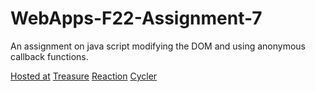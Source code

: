 # WebApps-F22-Assignment-7
An assignment on java script modifying the DOM and using anonymous callback functions.

[Hosted at](https://44-563-web-apps-f22.github.io/44563-webapps-assignment-7-psura06/)
[Treasure](https://github.com/44-563-Web-Apps-F22/44563-webapps-assignment-7-psura06/blob/main/treasure.html)
[Reaction](https://github.com/44-563-Web-Apps-F22/44563-webapps-assignment-7-psura06/blob/main/reaction.html)
[Cycler](https://github.com/44-563-Web-Apps-F22/44563-webapps-assignment-7-psura06/blob/main/cycler.html)